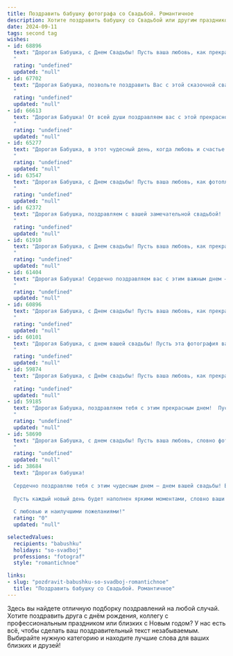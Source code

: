 ```yaml
---
title: Поздравить бабушку фотографа со Свадьбой. Романтичное
description: Хотите поздравить бабушку со Свадьбой или другим праздником? Наш ИИ создаст незабываемое поздравление, а вы обязательно выделитесь среди других.  
date: 2024-09-11
tags: second tag
wishes:
- id: 68896
  text: "Дорогая Бабушка, с Днем Свадьбы! Пусть ваша любовь, как прекрасная фотография, хранит яркие краски и неподдельную радость на протяжении многих счастливых лет.
  "
  rating: "undefined"
  updated: "null"
- id: 67702
  text: "Дорогая Бабушка, позвольте поздравить Вас с этой сказочной свадьбой!  Пусть Ваши фотографии, как и Ваши чувства, будут полны любви, радости и нежности.
  "
  rating: "undefined"
  updated: "null"
- id: 66613
  text: "Дорогая Бабушка! От всей души поздравляем вас с этой прекрасной свадьбой! Пусть ваш союз будет таким же красивым и ярким, как снимки, которые вы создаете своими руками. Желаем вам бесконечной любви, счастья и процветания!
  "
  rating: "undefined"
  updated: "null"
- id: 65277
  text: "Дорогая Бабушка, в этот чудесный день, когда любовь и счастье сливаются воедино, позвольте мне поздравить вас с вашей свадьбой! Пусть этот прекрасный день станет началом новой главы в вашей жизни, наполненной любовью, радостью и вдохновением. Как фотограф, я знаю, что вы сможете запечатлеть самые яркие моменты вашего совместного пути, чтобы сохранить их в памяти навсегда. Желаю вам долгих и счастливых лет, наполненных нежностью, заботой и взаимным пониманием!
  "
  rating: "undefined"
  updated: "null"
- id: 63547
  text: "Дорогая Бабушка, с Днем свадьбы! Пусть ваша любовь, как фотопленка, хранит самые яркие моменты жизни, а каждый день будет наполнен теплыми, нежными кадрами счастья.
  "
  rating: "undefined"
  updated: "null"
- id: 62372
  text: "Дорогая Бабушка, поздравляем с вашей замечательной свадьбой!  Пусть ваша любовь, как прекрасная фотография, будет вечной и яркой, хранящей все ваши счастливые мгновения. Желаем вам бесконечного счастья и радости в семейной жизни!
  "
  rating: "undefined"
  updated: "null"
- id: 61910
  text: "Дорогая Бабушка, с Днем свадьбы! Пусть ваша любовь, как прекрасная фотография, остаётся яркой и живой на долгие годы!
  "
  rating: "undefined"
  updated: "null"
- id: 61404
  text: "Дорогая Бабушка! Сердечно поздравляем вас с этим важным днем – днем вашей свадьбы! Пусть ваша любовь, как ваша фотокамера, запечатлеет самые яркие и счастливые моменты вашей жизни. Будьте счастливы, любимы и всегда окружены теплом и заботой!
  "
  rating: "undefined"
  updated: "null"
- id: 60896
  text: "Дорогая Бабушка, с Днем свадьбы! Пусть ваша любовь, как прекрасная фотография, запечатлеет самые счастливые моменты жизни, и каждый новый день будет полон ярких красок и нежных чувств!
  "
  rating: "undefined"
  updated: "null"
- id: 60101
  text: "Дорогая Бабушка, с днем вашей свадьбы! Пусть эта фотография вашей любви станет символом нежности, счастья и вечной молодости. Желаю вам бесконечного тепла, нежности и романтики, которые вы храните в своем сердце и дарите миру!
  "
  rating: "undefined"
  updated: "null"
- id: 59874
  text: "Дорогая Бабушка, с Днём свадьбы! Пусть ваша любовь, как прекрасная фотография, останется яркой и живой на долгие годы.
  "
  rating: "undefined"
  updated: "null"
- id: 59185
  text: "Дорогая Бабушка, поздравляем тебя с этим прекрасным днем!  Пусть ваша свадьба станет началом новой главы в вашей жизни, наполненной любовью, счастьем и вдохновением. Пусть ваша семейная история напишется яркими красками, которые ты так талантливо ловишь объективом. Желаем вам бесконечной любви, радости и чудесных моментов, которые вы будете хранить в памяти и на фотографиях.
  "
  rating: "undefined"
  updated: "null"
- id: 58690
  text: "Дорогая Бабушка, с днем свадьбы! Пусть ваша любовь, словно фотоснимок, навсегда сохранит яркие моменты счастья и нежности, а ваш семейный альбом будет наполнен красивыми и трогательными историями любви.
  "
  rating: "undefined"
  updated: "null"
- id: 38684
  text: "Дорогая бабушка!
  
  Сердечно поздравляю тебя с этим чудесным днем — днем вашей свадьбы! В этот особенный момент, когда сердца соединяются, словно кадры в волшебном фотоснимке, хочу пожелать вам бесконечной любви и счастья.
  
  Пусть каждый новый день будет наполнен яркими моментами, словно ваши любимые фотографии, сохраняющие самые трогательные воспоминания. Пусть ваши взгляды всегда встречаются с теплотой, а ваши сердца бьются в унисон, незабываемо запечатлевая каждую миг вашей совместной жизни.
  
  С любовью и наилучшими пожеланиями!"
  rating: "0"
  updated: "null"

selectedValues:
  recipients: "babushku"
  holidays: "so-svadboj"
  professions: "fotograf"
  style: "romantichnoe"

links:
- slug: "pozdravit-babushku-so-svadboj-romantichnoe"
  title: "Поздравить бабушку со Свадьбой. Романтичное"
---
```


Здесь вы найдете отличную подборку поздравлений на любой случай. 
Хотите поздравить друга с днём рождения, коллегу с профессиональным праздником или близких с Новым годом? У нас есть всё, чтобы сделать ваш поздравительный текст незабываемым. Выбирайте нужную категорию и находите лучшие слова для ваших близких и друзей!
